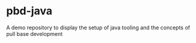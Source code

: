 # pbd-java
A demo repository to display the setup of java tooling and the concepts of pull base development
